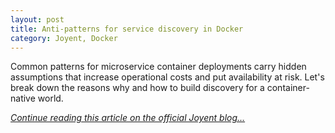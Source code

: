 ```yaml
---
layout: post
title: Anti-patterns for service discovery in Docker
category: Joyent, Docker
---
```


Common patterns for microservice container deployments carry hidden assumptions that increase operational costs and put availability at risk. Let's break down the reasons why and how to build discovery for a container-native world.

*[Continue reading this article on the official Joyent blog...](https://www.joyent.com/blog/container-native-discovery)*
